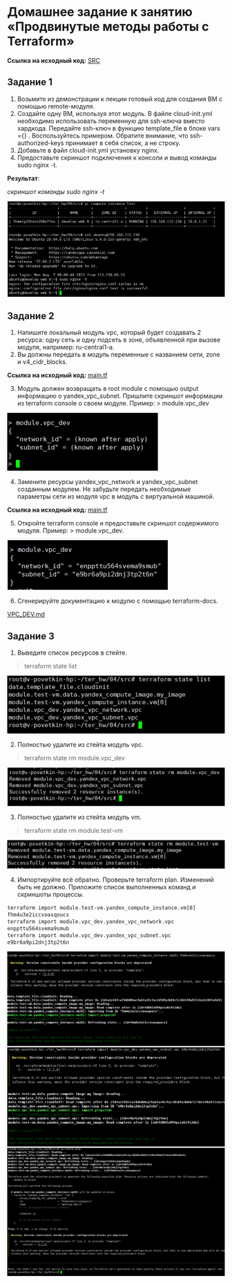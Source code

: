 # Домашнее задание к занятию «Продвинутые методы работы с Terraform»

**Ссылка на исходный код:** [SRC](./home_work/ter_04/src/)

## Задание 1

1. Возьмите из демонстрации к лекции готовый код для создания ВМ с помощью remote-модуля.
2. Создайте одну ВМ, используя этот модуль. В файле cloud-init.yml необходимо использовать переменную для ssh-ключа вместо хардкода. Передайте ssh-ключ в функцию template_file в блоке vars ={} . Воспользуйтесь примером. Обратите внимание, что ssh-authorized-keys принимает в себя список, а не строку.
3. Добавьте в файл cloud-init.yml установку nginx.
4. Предоставьте скриншот подключения к консоли и вывод команды sudo nginx -t.

**Результат**: 

*скриншот команды sudo nginx -t*

![ter4-task1-1](./home_work/ter_04/task1/Screenshot_1.png)

## Задание 2

1. Напишите локальный модуль vpc, который будет создавать 2 ресурса: одну сеть и одну подсеть в зоне, объявленной при вызове модуля, например: ru-central1-a.
2. Вы должны передать в модуль переменные с названием сети, zone и v4_cidr_blocks.

**Ссылка на исходный код:** [main.tf](./home_work/ter_04/src/main.tf#L1-L9)

3. Модуль должен возвращать в root module с помощью output информацию о yandex_vpc_subnet. Пришлите скриншот информации из terraform console о своем модуле. Пример: > module.vpc_dev

![ter4-task2-1](./home_work/ter_04/task2/Screenshot_1.png)

4. Замените ресурсы yandex_vpc_network и yandex_vpc_subnet созданным модулем. Не забудьте передать необходимые параметры сети из модуля vpc в модуль с виртуальной машиной.

**Ссылка на исходный код:** [main.tf](./home_work/ter_04/src/main.tf#L15-L18)

5. Откройте terraform console и предоставьте скриншот содержимого модуля. Пример: > module.vpc_dev.

![ter4-task2-1](./home_work/ter_04/task2/Screenshot_2.png)

6. Сгенерируйте документацию к модулю с помощью terraform-docs.

[VPC_DEV.md](./home_work/ter_04/task2/vpc_dev.md)


## Задание 3

1. Выведите список ресурсов в стейте.

> terraform state list

![ter4-task3-1](./home_work/ter_04/task3/Screenshot_1.png)

2. Полностью удалите из стейта модуль vpc.

> terraform state rm module.vpc_dev

![ter4-task3-2](./home_work/ter_04/task3/Screenshot_2.png)

3. Полностью удалите из стейта модуль vm.

> terraform state rm module.test-vm

![ter4-task3-3](./home_work/ter_04/task3/Screenshot_3.png)

4. Импортируйте всё обратно. Проверьте terraform plan. Изменений быть не должно. Приложите список выполненных команд и скриншоты процессы.

```
terraform import module.test-vm.yandex_compute_instance.vm[0] fhm4u3e2iccvoasqoucs
terraform import module.vpc_dev.yandex_vpc_network.vpc enppttu564svema9smub
terraform import module.vpc_dev.yandex_vpc_subnet.vpc e9br6a9pi2dnj3tp2t6n
```

![ter4-task3-4](./home_work/ter_04/task3/Screenshot_4.png)
![ter4-task3-5](./home_work/ter_04/task3/Screenshot_5.png)
![ter4-task3-6](./home_work/ter_04/task3/Screenshot_6.png)
